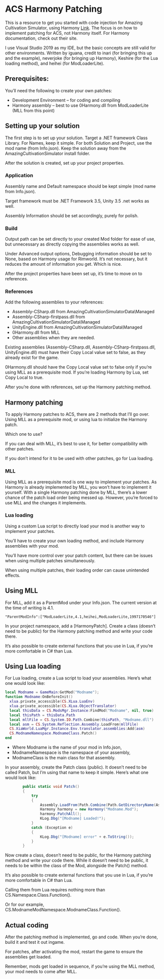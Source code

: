 # ACS Harmony Patching

This is a resource to get you started with code injection for Amazing Cultivation Simulator, using Harmony [Link](https://harmony.pardeike.net/articles/intro.html).
The focus is on how to implement patching for ACS, not Harmony itself. For Harmony documentation, check out their site.

I use Visual Studio 2019 as my IDE, but the basic concepts are still valid for other environments. Written by iguana, credit to inari (for bringing this up and the example), neverjoke (for bringing up Harmony), Keshire (for the Lua loading method), and heihei (for ModLoaderLite).

## Prerequisites:

You’ll need the following to create your own patches:

- Development Environment – for coding and compiling
- Harmony assembly – best to use 0Harmony.dll from ModLoaderLite (MLL from this point)
## Setting up your solution

The first step is to set up your solution. Target a .NET framework Class Library. For Names, keep it simple. For both Solution and Project, use the mod name (from Info.json). Keep the solution away from the AmazingCultivationSimulator install folder.

After the solution is created, set up your project properties.

### Application
Assembly name and Default namespace should be kept simple (mod name from Info.json).

Target framework must be .NET Framework 3.5, Unity 3.5 .net works as well.

Assembly Information should be set accordingly, purely for polish.

### Build
Output path can be set directly to your created Mod folder for ease of use, but unnecessary as directly copying the assemblies works as well.

Under Advanced output options, Debugging information should be set to None, based on Harmony usage for Rimworld. It’s not necessary, but it reduces the amount of information you get. Which is nice.

After the project properties have been set up, it’s time to move on to references.

### References

Add the following assemblies to your references:
- Assembly-CSharp.dll from AmazingCultivationSimulatorData\Managed
- Assembly-CSharp-firstpass.dll from AmazingCultivationSimulatorData\Managed
- UnityEngine.dll from AmazingCultivationSimulatorData\Managed
- 0Harmony.dll from MLL
- Other assemblies when they are needed.

Existing assemblies (Assembly-CSharp.dll, Assembly-CSharp-firstpass.dll, UnityEngine.dll) must have their Copy Local value set to false, as they already exist for the game.

0Harmony.dll should have the Copy Local value set to false only if you’re using MLL as a prerequisite mod. If you’re loading Harmony by Lua, set Copy Local to true.

After you’re done with references, set up the Harmony patching method.

## Harmony patching

To apply Harmony patches to ACS, there are 2 methods that I’ll go over. Using MLL as a prerequisite mod, or using lua to initialize the Harmony patch.

Which one to use?

If you can deal with MLL, it’s best to use it, for better compatibility with other patches.

If you don’t intend for it to be used with other patches, go for Lua loading.

### MLL

Using MLL as a prerequisite mod is one way to implement your patches. As Harmony is already implemented by MLL, you won’t have to implement it yourself. With a single Harmony patching done by MLL, there’s a lower chance of the patch load order being messed up. However, you’re forced to use MLL and the changes it implements.

### Lua loading

Using a custom Lua script to directly load your mod is another way to implement your patches.

You’ll have to create your own loading method, and include Harmony assemblies with your mod.

You’ll have more control over your patch content, but there can be issues when using multiple patches simultaneously.

When using multiple patches, their loading order can cause unintended effects.

## Using MLL

For MLL, add it as a ParentMod under your Info.json. The current version at the time of writing is 4.1.

    "ParentModInfo":["ModLoaderLite,4.1,heihei,ModLoaderLite,1997170546"]

In your project namespace, add a [HarmonyPatch]. Create a class (doesn’t need to be public) for the Harmony patching method and write your code there.

It’s also possible to create external functions that you use in Lua, if you’re more comfortable in C# than Lua.

## Using Lua loading

For Lua loading, create a Lua script to load your assemblies. Here’s what one would look like:
```lua
local Modname = GameMain:GetMod("Modname");
function Modname:OnBeforeInit()
  xlua.private_accessible(CS.XLua.LuaEnv)
  xlua.private_accessible(CS.XLua.ObjectTranslator)
  local thisData = CS.ModsMgr.Instance:FindMod("Modname", nil, true)
  local thisPath = thisData.Path
  local mllFile = CS.System.IO.Path.Combine(thisPath, "Modname.dll")
  local asm = CS.System.Reflection.Assembly.LoadFrom(mllFile)
  CS.XiaWorld.LuaMgr.Instance.Env.translator.assemblies:Add(asm)
  CS.ModnameNamespace.ModnameClass.Patch()
end
```
- Where Modname is the name of your mod in Info.json,
- ModnameNamespace is the namespace of your assembly,
- ModnameClass is the main class for that assembly.

In your assembly, create the Patch class (public). It doesn’t need to be called Patch, but I’m using that name to keep it simple. Here’s what one would look like:
```C#
        public static void Patch()
        {
            try
            {
                Assembly.LoadFrom(Path.Combine(Path.GetDirectoryName(Assembly.GetExecutingAssembly().Location), "0Harmony.dll"));
                Harmony harmony = new Harmony("Modname.Mod");
                harmony.PatchAll();
                KLog.Dbg("[Modname] Loaded!");
            }
            catch (Exception e)
            {
                KLog.Dbg("[Modname] error" + e.ToString());
            }
        }
```
Now create a class, doesn’t need to be public, for the Harmony patching method and write your code there. While it doesn’t need to be public, it needs to be within the class of the Mod, alongside the Patch() method.

It’s also possible to create external functions that you use in Lua, if you’re more comfortable in C# than Lua.

Calling them from Lua requires nothing more than CS.Namespace.Class.Function().

Or for our example, CS.ModnameModNamespace.ModnameClass.Function().

## Actual coding

After the patching method is implemented, go and code. When you’re done, build it and test it out ingame. 

For patches, after activating the mod, restart the game to ensure the assemblies get loaded.

Remember, mods get loaded in sequence, if you’re using the MLL method, your mod needs to come after MLL.
